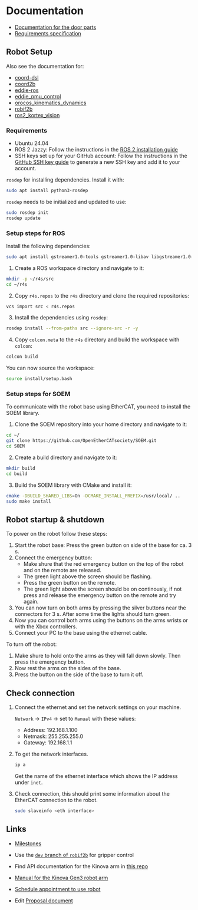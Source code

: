 # Documentation

- [Documentation for the door parts](door_parts.md)
- [Requirements specification](requirements.md)

## Robot Setup

Also see the documentation for:

- [coord-dsl](https://github.com/secorolab/coord-dsl)
- [coord2b](https://github.com/rosym-project/coord2b)
- [eddie-ros](https://github.com/secorolab/eddie-ros)
- [eddie_pmu_control](https://github.com/secorolab/eddie_pmu_control)
- [orocos_kinematics_dynamics](https://github.com/secorolab/orocos_kinematics_dynamics)
- [robif2b](https://github.com/secorolab/robif2b)
- [ros2_kortex_vision](https://github.com/Kinovarobotics/ros2_kortex_vision)

### Requirements

- Ubuntu 24.04
- ROS 2 Jazzy: Follow the instructions in the [ROS 2 installation guide](https://docs.ros.org/en/jazzy/Installation/Ubuntu-Install-Debs.html)
- SSH keys set up for your GitHub account: Follow the instructions in the [GitHub SSH key guide](https://docs.github.com/en/authentication/connecting-to-github-with-ssh/generating-a-new-ssh-key-and-adding-it-to-the-ssh-agent) to generate a new SSH key and add it to your account.

`rosdep` for installing dependencies. Install it with:

```bash
sudo apt install python3-rosdep
```

`rosdep` needs to be initialized and updated to use:

```bash
sudo rosdep init
rosdep update
```

### Setup steps for ROS

Install the following dependencies:

```bash
sudo apt install gstreamer1.0-tools gstreamer1.0-libav libgstreamer1.0-dev libgstreamer-plugins-base1.0-dev libgstreamer-plugins-good1.0-dev gstreamer1.0-plugins-good gstreamer1.0-plugins-base
```

1. Create a ROS workspace directory and navigate to it:

```bash
mkdir -p ~/r4s/src
cd ~/r4s
```

2. Copy `r4s.repos` to the `r4s` directory and clone the required repositories:

```bash
vcs import src < r4s.repos
```

3. Install the dependencies using `rosdep`:

```bash
rosdep install --from-paths src --ignore-src -r -y
```

4. Copy `colcon.meta` to the `r4s` directory and build the workspace with `colcon`:

```bash
colcon build
```

You can now source the workspace:

```bash
source install/setup.bash
```

### Setup steps for SOEM

To communicate with the robot base using EtherCAT, you need to install the SOEM library.

1. Clone the SOEM repository into your home directory and navigate to it:

```bash
cd ~/
git clone https://github.com/OpenEtherCATsociety/SOEM.git
cd SOEM
```

2. Create a build directory and navigate to it:

```bash
mkdir build
cd build
```

3. Build the SOEM library with CMake and install it:

```bash
cmake -DBUILD_SHARED_LIBS=On -DCMAKE_INSTALL_PREFIX=/usr/local/ ..
sudo make install
```

## Robot startup & shutdown

To power on the robot follow these steps:

1. Start the robot base: Press the green button on side of the base for ca. 3 s.
2. Connect the emergency button:
   - Make shure that the red emergency button on the top of the robot and on the remote are released.
   - The green light above the screen should be flashing.
   - Press the green button on the remote.
   - The green light above the screen should be on continously, if not press and release the emergency button on the remote and try again.
3. You can now turn on both arms by pressing the silver buttons near the connectors for 3 s. After some time the lights should turn green.
4. Now you can control both arms using the buttons on the arms wrists or with the Xbox controllers.
5. Connect your PC to the base using the ethernet cable.

To turn off the robot:

1. Make shure to hold onto the arms as they will fall down slowly. Then press the emergency button.
2. Now rest the arms on the sides of the base.
3. Press the button on the side of the base to turn it off.

## Check connection

1. Connect the ethernet and set the network settings on your machine.

   `Network` -> `IPv4` -> set to `Manual` with these values:
   
   - Address: 192.168.1.100
   - Netmask: 255.255.255.0
   - Gateway: 192.168.1.1

2. To get the network interfaces.

   ```bash
   ip a
   ```
   
   Get the name of the ethernet interface which shows the IP address under `inet`.

3. Check connection, this should print some information about the EtherCAT connection to the robot.
   
   ```bash
   sudo slaveinfo <eth interface>
   ```

## Links

- [Milestones](https://github.com/orgs/Robots4Sustainability/projects/1)

- Use the [`dev` branch of `robif2b`](https://github.com/secorolab/robif2b/tree/dev) for gripper control

- Find API documentation for the Kinova arm in [this repo](https://github.com/Kinovarobotics/Kinova-kortex2_Gen3_G3L)

- [Manual for the Kinova Gen3 robot arm](/manuals/EN-UG-014-Gen3-Ultra-lightweight-user-guide-r10.0.pdf)

- [Schedule appointment to use robot](https://nc.uni-bremen.de/index.php/apps/calendar/appointment/qF4zidrge9nt)

- Edit [Proposal document](https://typst.app/project/wYIco69fCEmJgELcsgiucs)
